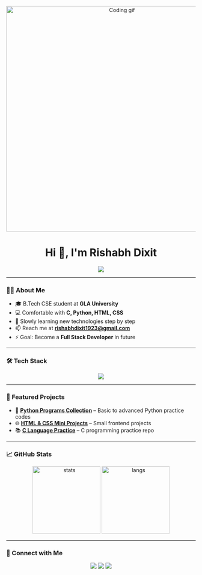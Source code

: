 <!-- Banner / GIF -->
<p align="center">
  <img src="https://media.giphy.com/media/qgQUggAC3Pfv687qPC/giphy.gif" width="600" alt="Coding gif">
</p>

<!-- Name + Animated Intro -->
<h1 align="center">Hi 👋, I'm Rishabh Dixit</h1>
<p align="center">
  <img src="https://readme-typing-svg.herokuapp.com?size=24&color=00C0FF&center=true&vCenter=true&width=600&lines=C+%7C+Python+Programmer;Frontend+Learner+(HTML+%26+CSS);B.Tech+CSE+Student;Aspiring+Full+Stack+Developer" />
</p>

---

### 👨‍💻 About Me  
- 🎓 B.Tech CSE student at **GLA University**  
- 💻 Comfortable with **C, Python, HTML, CSS**  
- 🚀 Slowly learning new technologies step by step  
- 📫 Reach me at **rishabhdixit1923@gmail.com**  
- ⚡ Goal: Become a **Full Stack Developer** in future  

---

### 🛠️ Tech Stack
<p align="center">
  <img src="https://skillicons.dev/icons?i=c,python,html,css,git,github" />
</p>

---

### 🚀 Featured Projects
- 📝 [**Python Programs Collection**](https://github.com/Rishabh4453/python-programs) – Basic to advanced Python practice codes  
- 🌐 [**HTML & CSS Mini Projects**](https://github.com/Rishabh4453/html-css-projects) – Small frontend projects  
- 📚 [**C Language Practice**](https://github.com/Rishabh4453/c-codes) – C programming practice repo  

---

### 📈 GitHub Stats
<p align="center">
  <img src="https://github-readme-stats.vercel.app/api?username=Rishabh4453&show_icons=true&theme=tokyonight" alt="stats" height="180"/>
  <img src="https://github-readme-stats.vercel.app/api/top-langs/?username=Rishabh4453&layout=compact&theme=tokyonight" alt="langs" height="180"/>
</p>



---

### 🔗 Connect with Me
<p align="center">
  <a href="(https://www.linkedin.com/in/rishabh-dixit-681145326/)"><img src="https://skillicons.dev/icons?i=linkedin" /></a>
  <a href="mailto:rishabhdixit1923@gmail.com"><img src="https://skillicons.dev/icons?i=gmail" /></a>
  <a href="https://github.com/Rishabh4453"><img src="https://skillicons.dev/icons?i=github" /></a>
</p>
